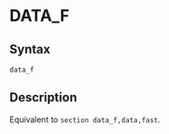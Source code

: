 # DATA_F

## Syntax
```assembly
data_f
```

## Description
Equivalent to `section data_f,data,fast`.
